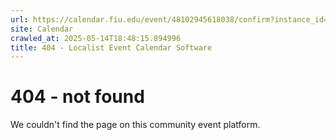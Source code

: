 ```yaml
---
url: https://calendar.fiu.edu/event/48102945618038/confirm?instance_id=48102945646729&return=https%3A%2F%2Fcalendar.fiu.edu%2Fcalendar%3Fevent_types%255B%255D%3D127602
site: Calendar
crawled_at: 2025-05-14T18:48:15.894996
title: 404 - Localist Event Calendar Software
---
```


# 404 - not found
We couldn't find the page on this community event platform.
